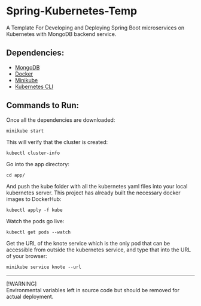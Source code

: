 # Spring-Kubernetes-Temp
A Template For Developing and Deploying Spring Boot microservices on Kubernetes with MongoDB backend service.

## Dependencies:
- [MongoDB](https://www.mongodb.com/docs/manual/administration/install-community/)
- [Docker](https://docs.docker.com/get-docker/)
- [Minikube](https://minikube.sigs.k8s.io/docs/start/)
- [Kubernetes CLI](https://kubernetes.io/docs/tasks/tools/)

## Commands to Run:
Once all the dependencies are downloaded:
```
minikube start
```
This will verify that the cluster is created:
```
kubectl cluster-info
```
Go into the app directory:
```
cd app/
```
And push the kube folder with all the kubernetes yaml files into your local kubernetes server. This project has already built the necessary docker images to DockerHub: 
```
kubectl apply -f kube
```
Watch the pods go live:
```
kubectl get pods --watch
```
Get the URL of the knote service which is the only pod that can be accessible from outside the kubernetes service, and type that into the URL of your browser:
```
minikube service knote --url
```
---
[!WARNING]  
Environmental variables left in source code but should be removed for actual deployment.



